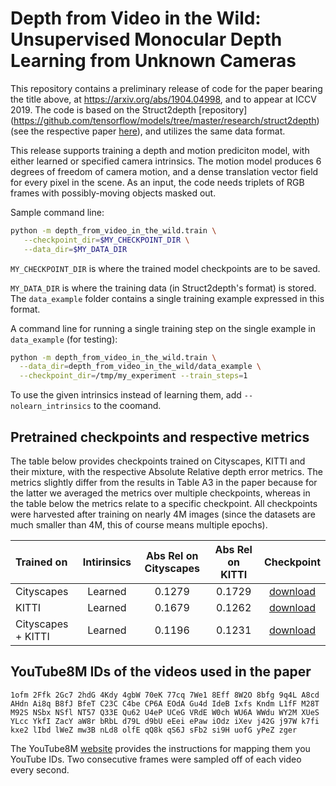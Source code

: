 # Depth from Video in the Wild: Unsupervised Monocular Depth Learning from Unknown Cameras

This repository contains a preliminary release of code for the paper bearing the
title above, at https://arxiv.org/abs/1904.04998, and to appear at ICCV 2019.
The code is based on the Struct2depth [repository]
(https://github.com/tensorflow/models/tree/master/research/struct2depth)
(see the respective paper [here](https://arxiv.org/abs/1811.06152)), 
and utilizes the same data format.

This release supports training a depth and motion prediciton model, with either
learned or specified camera intrinsics. The motion model produces 6 degrees of
freedom of camera motion, and a dense translation vector field for every pixel
in the scene. As an input, the code needs triplets of RGB frames with
possibly-moving objects masked out.

Sample command line:

```bash
python -m depth_from_video_in_the_wild.train \
   --checkpoint_dir=$MY_CHECKPOINT_DIR \
   --data_dir=$MY_DATA_DIR
```

`MY_CHECKPOINT_DIR` is where the trained model checkpoints are to be saved.

`MY_DATA_DIR` is where the training data (in Struct2depth's format) is stored.
The `data_example` folder contains a single training example expressed in this
format.


A command line for running a single training step on the single example in
`data_example` (for testing):

```bash
python -m depth_from_video_in_the_wild.train \
  --data_dir=depth_from_video_in_the_wild/data_example \
  --checkpoint_dir=/tmp/my_experiment --train_steps=1
```

To use the given intrinsics instead of learning them, add
`--nolearn_intrinsics` to the coomand.

## Pretrained checkpoints and respective metrics
The table below provides checkpoints trained on Cityscapes, KITTI and their
mixture, with the respective Absolute Relative depth error metrics. The metrics
slightly differ from the results in Table A3 in the paper because for the latter
we averaged the metrics over multiple checkpoints, whereas in the table below
the metrics relate to a specific checkpoint. All checkpoints were harvested
after training on nearly 4M images (since the datasets are much smaller than 4M,
this of course means multiple epochs).


<center>

|Trained on |Intirinsics|Abs Rel on Cityscapes       |Abs Rel on KITTI|Checkpoint|
|:----------|:---------:|:------:|:-------:|:-------:|
|Cityscapes|Learned| 0.1279|0.1729| [download](https://www.googleapis.com/download/storage/v1/b/gresearch/o/depth_from_video_in_the_wild%2Fcheckpoints%2Fcityscapes_learned_intrinsics.zip?generation=1566493765410932&alt=media)|
|KITTI|Learned| 0.1679|0.1262| [download](https://www.googleapis.com/download/storage/v1/b/gresearch/o/depth_from_video_in_the_wild%2Fcheckpoints%2Fkitti_learned_intrinsics.zip?generation=1566493768934649&alt=media)|
|Cityscapes + KITTI | Learned | 0.1196 | 0.1231 | [download](https://www.googleapis.com/download/storage/v1/b/gresearch/o/depth_from_video_in_the_wild%2Fcheckpoints%2Fcityscapes_kitti_learned_intrinsics.zip?generation=1566493762028542&alt=media)

</center>

## YouTube8M IDs of the videos used in the paper
`1ofm 2Ffk 2Gc7 2hdG 4Kdy 4gbW 70eK 77cq 7We1 8Eff 8W2O 8bfg 9q4L A8cd AHdn Ai8q
B8fJ BfeT C23C C4be CP6A EOdA Gu4d IdeB Ixfs Kndm L1fF M28T M92S NSbx NSfl NT57
Q33E Qu62 U4eP UCeG VRdE W0ch WU6A WWdu WY2M XUeS YLcc YkfI ZacY aW8r bRbL d79L
d9bU eEei ePaw iOdz iXev j42G j97W k7fi kxe2 lIbd lWeZ mw3B nLd8 olfE qQ8k qS6J
sFb2 si9H uofG yPeZ zger`

The YouTube8M [website](https://research.google.com/youtube8m/) provides the
instructions for mapping them you YouTube IDs. Two consecutive frames were
sampled off of each video every second.


